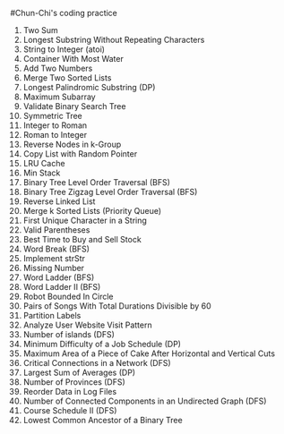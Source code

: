 #Chun-Chi's coding practice

1. Two Sum
2. Longest Substring Without Repeating Characters
3. String to Integer (atoi)
4. Container With Most Water
5. Add Two Numbers
6. Merge Two Sorted Lists
7. Longest Palindromic Substring (DP)
8. Maximum Subarray
9. Validate Binary Search Tree
10. Symmetric Tree
11. Integer to Roman
12. Roman to Integer
13. Reverse Nodes in k-Group
14. Copy List with Random Pointer
15. LRU Cache
16. Min Stack
17. Binary Tree Level Order Traversal (BFS)
18. Binary Tree Zigzag Level Order Traversal (BFS)
19. Reverse Linked List
20. Merge k Sorted Lists (Priority Queue)
21. First Unique Character in a String
22. Valid Parentheses
23. Best Time to Buy and Sell Stock
24. Word Break (BFS)
25. Implement strStr
26. Missing Number
27. Word Ladder (BFS)
28. Word Ladder II (BFS)
29. Robot Bounded In Circle
30. Pairs of Songs With Total Durations Divisible by 60
31. Partition Labels
32. Analyze User Website Visit Pattern
33. Number of islands (DFS)
34. Minimum Difficulty of a Job Schedule (DP)
35. Maximum Area of a Piece of Cake After Horizontal and Vertical Cuts 
36. Critical Connections in a Network (DFS)
37. Largest Sum of Averages (DP)
38. Number of Provinces (DFS)
39. Reorder Data in Log Files
40. Number of Connected Components in an Undirected Graph (DFS)
41. Course Schedule II (DFS)
42. Lowest Common Ancestor of a Binary Tree


